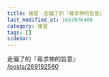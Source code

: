 ```yaml
---
title: 複習：走偏了的『尋求神的旨意』
last_modified_at: 1657076400
category: 複習
tags: []
sidebar: 
---
```


<p>走偏了的『尋求神的旨意』<br/>
<a href="/posts/269192560" target="_blank">/posts/269192560</a></p>
<p> </p>
